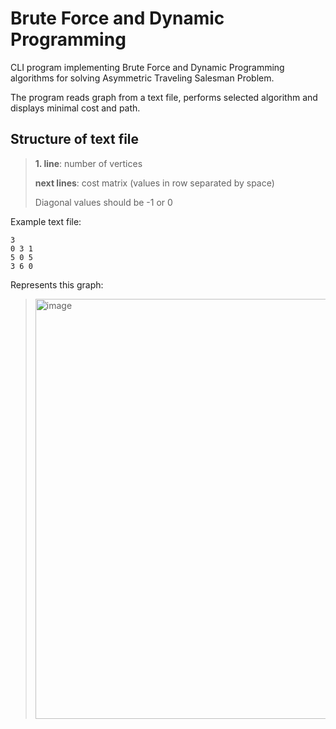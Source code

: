 # Brute Force and Dynamic Programming 
CLI program implementing Brute Force and Dynamic Programming algorithms for solving Asymmetric Traveling Salesman Problem.

The program reads graph from a text file, performs selected algorithm and displays minimal cost and path.

## Structure of text file
>**1. line**: number of vertices
>
>**next lines**: cost matrix (values in row separated by space)
>
>Diagonal values should be -1 or 0

Example text file:
```
3
0 3 1
5 0 5
3 6 0
```
Represents this graph:
> <img width="672" alt="image" src="https://user-images.githubusercontent.com/72346218/227387087-c9dbd1e2-6c53-48f0-b022-3ee843532400.png">

